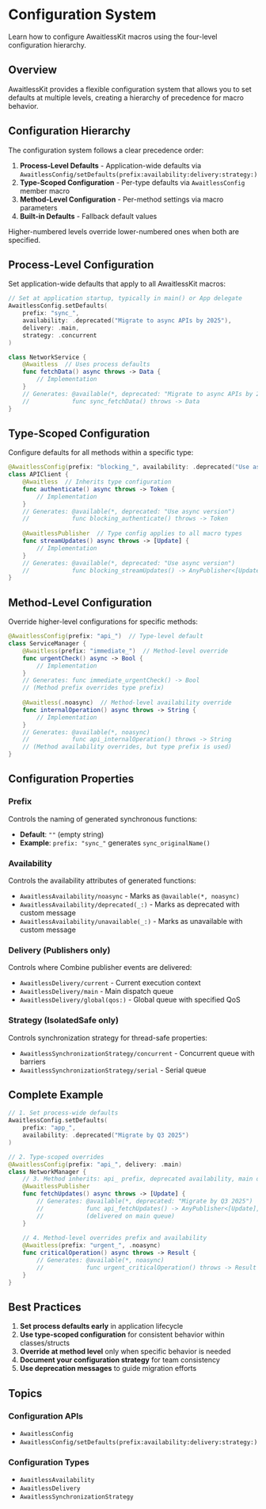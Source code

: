 # Configuration System

Learn how to configure AwaitlessKit macros using the four-level configuration hierarchy.

## Overview

AwaitlessKit provides a flexible configuration system that allows you to set defaults at multiple levels, creating a hierarchy of precedence for macro behavior.

## Configuration Hierarchy

The configuration system follows a clear precedence order:

1. **Process-Level Defaults** - Application-wide defaults via ``AwaitlessConfig/setDefaults(prefix:availability:delivery:strategy:)``
2. **Type-Scoped Configuration** - Per-type defaults via ``AwaitlessConfig`` member macro
3. **Method-Level Configuration** - Per-method settings via macro parameters
4. **Built-in Defaults** - Fallback default values

Higher-numbered levels override lower-numbered ones when both are specified.

## Process-Level Configuration

Set application-wide defaults that apply to all AwaitlessKit macros:

```swift
// Set at application startup, typically in main() or App delegate
AwaitlessConfig.setDefaults(
    prefix: "sync_",
    availability: .deprecated("Migrate to async APIs by 2025"), 
    delivery: .main,
    strategy: .concurrent
)

class NetworkService {
    @Awaitless  // Uses process defaults
    func fetchData() async throws -> Data {
        // Implementation
    }
    // Generates: @available(*, deprecated: "Migrate to async APIs by 2025")
    //            func sync_fetchData() throws -> Data
}
```

## Type-Scoped Configuration  

Configure defaults for all methods within a specific type:

```swift
@AwaitlessConfig(prefix: "blocking_", availability: .deprecated("Use async version"))
class APIClient {
    @Awaitless  // Inherits type configuration
    func authenticate() async throws -> Token {
        // Implementation  
    }
    // Generates: @available(*, deprecated: "Use async version")
    //            func blocking_authenticate() throws -> Token
    
    @AwaitlessPublisher  // Type config applies to all macro types
    func streamUpdates() async throws -> [Update] {
        // Implementation
    }
    // Generates: @available(*, deprecated: "Use async version") 
    //            func blocking_streamUpdates() -> AnyPublisher<[Update], Error>
}
```

## Method-Level Configuration

Override higher-level configurations for specific methods:

```swift
@AwaitlessConfig(prefix: "api_")  // Type-level default
class ServiceManager {
    @Awaitless(prefix: "immediate_")  // Method-level override
    func urgentCheck() async -> Bool {
        // Implementation
    }
    // Generates: func immediate_urgentCheck() -> Bool
    // (Method prefix overrides type prefix)
    
    @Awaitless(.noasync)  // Method-level availability override
    func internalOperation() async throws -> String {
        // Implementation
    }
    // Generates: @available(*, noasync)
    //            func api_internalOperation() throws -> String
    // (Method availability overrides, but type prefix is used)
}
```

## Configuration Properties

### Prefix

Controls the naming of generated synchronous functions:

- **Default**: `""` (empty string)
- **Example**: `prefix: "sync_"` generates `sync_originalName()`

### Availability

Controls the availability attributes of generated functions:

- ``AwaitlessAvailability/noasync`` - Marks as `@available(*, noasync)`
- ``AwaitlessAvailability/deprecated(_:)`` - Marks as deprecated with custom message
- ``AwaitlessAvailability/unavailable(_:)`` - Marks as unavailable with custom message

### Delivery (Publishers only)

Controls where Combine publisher events are delivered:

- ``AwaitlessDelivery/current`` - Current execution context
- ``AwaitlessDelivery/main`` - Main dispatch queue
- ``AwaitlessDelivery/global(qos:)`` - Global queue with specified QoS

### Strategy (IsolatedSafe only)

Controls synchronization strategy for thread-safe properties:

- ``AwaitlessSynchronizationStrategy/concurrent`` - Concurrent queue with barriers
- ``AwaitlessSynchronizationStrategy/serial`` - Serial queue

## Complete Example

```swift
// 1. Set process-wide defaults
AwaitlessConfig.setDefaults(
    prefix: "app_",
    availability: .deprecated("Migrate by Q3 2025")
)

// 2. Type-scoped overrides
@AwaitlessConfig(prefix: "api_", delivery: .main)
class NetworkManager {
    // 3. Method inherits: api_ prefix, deprecated availability, main delivery
    @AwaitlessPublisher
    func fetchUpdates() async throws -> [Update] {
        // Generates: @available(*, deprecated: "Migrate by Q3 2025")
        //            func api_fetchUpdates() -> AnyPublisher<[Update], Error>
        //            (delivered on main queue)
    }
    
    // 4. Method-level overrides prefix and availability
    @Awaitless(prefix: "urgent_", .noasync)
    func criticalOperation() async throws -> Result {
        // Generates: @available(*, noasync)
        //            func urgent_criticalOperation() throws -> Result
    }
}
```

## Best Practices

1. **Set process defaults early** in application lifecycle
2. **Use type-scoped configuration** for consistent behavior within classes/structs
3. **Override at method level** only when specific behavior is needed
4. **Document your configuration strategy** for team consistency
5. **Use deprecation messages** to guide migration efforts

## Topics

### Configuration APIs

- ``AwaitlessConfig``
- ``AwaitlessConfig/setDefaults(prefix:availability:delivery:strategy:)``

### Configuration Types

- ``AwaitlessAvailability``
- ``AwaitlessDelivery`` 
- ``AwaitlessSynchronizationStrategy``